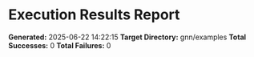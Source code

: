 # Execution Results Report

**Generated:** 2025-06-22 14:22:15
**Target Directory:** gnn/examples
**Total Successes:** 0
**Total Failures:** 0

